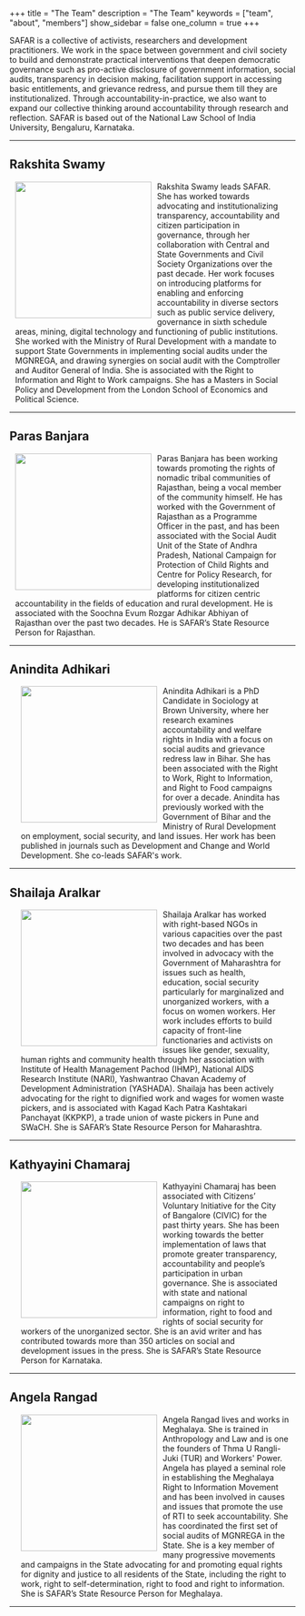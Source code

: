 +++
title = "The Team"
description = "The Team"
keywords = ["team", "about", "members"]
show_sidebar = false
one_column = true
+++

SAFAR is a collective of activists, researchers and development practitioners. We work in the space between government and civil society to build and demonstrate practical interventions that deepen democratic governance such as pro-active disclosure of government information, social audits, transparency in decision making, facilitation support in accessing basic entitlements, and grievance redress, and pursue them till they are institutionalized. Through accountability-in-practice, we also want to expand our collective thinking around accountability through research and reflection. SAFAR is based out of the National Law School of India University, Bengaluru, Karnataka.

---

## Rakshita Swamy

<div class="row" style="padding-left:10px;padding-right:20px;">
    <img style="width:240px;height:240px;float:left;margin-right:10px;" src="../../img/team/rakshita.jpg">
    Rakshita Swamy leads SAFAR. She has worked towards advocating and institutionalizing transparency, accountability and citizen participation in governance, through her collaboration with Central and State Governments and Civil Society Organizations over the past decade. Her work focuses on introducing platforms for enabling and enforcing accountability in diverse sectors such as public service delivery, governance in sixth schedule areas, mining, digital technology and functioning of public institutions. She worked with the Ministry of Rural Development with a mandate to support State Governments in implementing social audits under the MGNREGA, and drawing synergies on social audit with the Comptroller and Auditor General of India. She is associated with the Right to Information and Right to Work campaigns. She has a Masters in Social Policy and Development from the London School of Economics and Political Science.
</div>

---

## Paras Banjara

<div class="row" style="padding-left:10px;padding-right:20px;">
    <img style="width:240px;height:240px;float:left;margin-right:10px;" src="../../img/team/paras.jpg">
    Paras Banjara has been working towards promoting the rights of nomadic tribal communities of Rajasthan, being a vocal member of the community himself. He has worked with the Government of Rajasthan as a Programme Officer in the past, and has been associated with the Social Audit Unit of the State of Andhra Pradesh, National Campaign for Protection of Child Rights and Centre for Policy Research, for developing institutionalized platforms for citizen centric accountability in the fields of education and rural development. He is associated with the Soochna Evum Rozgar Adhikar Abhiyan of Rajasthan over the past two decades. He is SAFAR’s State Resource Person for Rajasthan.
</div>

---

## Anindita Adhikari

<div class="row" style="padding-left:20px;padding-right:20px;">
    <img style="width:240px;height:240px;float:left;margin-right:10px;" src="../../img/team/anindita.jpg">
    Anindita Adhikari is a PhD Candidate in Sociology at Brown University, where her research examines accountability and welfare rights in India with a focus on social audits and grievance redress law in Bihar. She has been associated with the Right to Work, Right to Information, and Right to Food campaigns for over a decade. Anindita has previously worked with the Government of Bihar and the Ministry of Rural Development on employment, social security, and land issues. Her work has been published in journals such as Development and Change and World Development. She co-leads SAFAR's work.
</div>

---

## Shailaja Aralkar

<div class="row" style="padding-left:20px;padding-right:20px;">
    <img style="width:240px;height:240px;float:left;margin-right:10px;" src="../../img/team/shailaja.jpg">
        Shailaja Aralkar has worked with right-based NGOs in various capacities over the past two decades and has been involved in advocacy with the Government of Maharashtra for issues such as health, education, social security particularly for marginalized and unorganized workers, with a focus on women workers. Her work includes efforts to build capacity of front-line functionaries and activists on issues like gender, sexuality, human rights and community health through her association with Institute of Health Management Pachod (IHMP), National AIDS Research Institute (NARI), Yashwantrao Chavan Academy of Development Administration (YASHADA). Shailaja has been actively advocating for the right to dignified work and wages for women waste pickers, and is associated with Kagad Kach Patra Kashtakari Panchayat (KKPKP), a trade union of waste pickers in Pune and SWaCH. She is SAFAR’s State Resource Person for Maharashtra.
</div>

---

## Kathyayini Chamaraj

<div class="row" style="padding-left:20px;padding-right:20px;">
    <img style="width:240px;height:240px;float:left;margin-right:10px;" src="../../img/team/kathyayini.jpg">
    Kathyayini Chamaraj has been associated with Citizens’ Voluntary Initiative for the City of Bangalore (CIVIC) for the past thirty years. She has been working towards the better implementation of laws that promote greater transparency, accountability and people’s participation in urban governance. She is associated with state and national campaigns on right to information, right to food and rights of social security for workers of the unorganized sector. She is an avid writer and has contributed towards more than 350 articles on social and development issues in the press. She is SAFAR’s State Resource Person for Karnataka.
</div>

---

## Angela Rangad

<div class="row" style="padding-left:20px;padding-right:10px;">
    <img style="width:240px;height:240px;float:left;margin-right:10px;" src="../../img/team/angela.jpg">
    Angela Rangad lives and works in Meghalaya. She is trained in Anthropology and Law and is one the founders of Thma U Rangli-Juki (TUR) and Workers' Power. Angela has played a seminal role in establishing the Meghalaya Right to Information Movement and has been involved in causes and issues that promote the use of RTI to seek accountability. She has coordinated the first set of social audits of MGNREGA in the State. She is a key member of many progressive movements and campaigns in the State advocating for and promoting equal rights for dignity and justice to all residents of the State, including the right to work, right to self-determination, right to food and right to information. She is SAFAR’s State Resource Person for Meghalaya.
</div>

---
